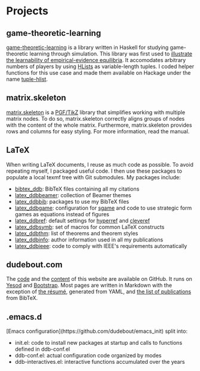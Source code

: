 # Projects

## game-theoretic-learning

[game-theoretic-learning](https://github.com/dudebout/game-theoretic-learning) is a library written in Haskell for studying game-theoretic learning through simulation.
This library was first used to [illustrate the learnability of empirical-evidence equilibria](https://github.com/dudebout/cdc_2012_dudebout_shamma/tree/master/simulations).
It accomodates arbitrary numbers of players by using [HLists](http://hackage.haskell.org/package/HList) as variable-length tuples.
I coded helper functions for this use case and made them available on Hackage under the name [tuple-hlist](http://hackage.haskell.org/package/tuple-hlist).

## matrix.skeleton

[matrix.skeleton](https://github.com/dudebout/matrix.skeleton) is a [PGF/TikZ](http://www.texample.net/tikz/) library that simplifies working with multiple matrix nodes. To do so, matrix.skeleton correctly aligns groups of nodes with the content of the whole matrix.
Furthermore, matrix.skeleton provides rows and columns for easy styling.
For more information, read the manual.

## LaTeX

<div class="meta-p">
  When writing LaTeX documents, I reuse as much code as possible.
  To avoid repeating myself, I packaged useful code.
  I then use these packages to populate a local <span class="filename">texmf</span> tree with Git submodules.
  My packages include:

  + [bibtex_ddb](https://github.com/dudebout/bibtex_ddb): BibTeX files containing all my citations
  + [latex_ddbbeamer](https://github.com/dudebout/latex_ddbbeamer): collection of Beamer themes
  + [latex_ddbbib](https://github.com/dudebout/latex_ddbbib): packages to use my BibTeX files
  + [latex_ddbgame](https://github.com/dudebout/latex_ddbgame): configuration for [sgame](http://www.ctan.org/tex-archive/macros/latex/contrib/sgame) and code to use strategic form games as equations instead of figures
  + [latex_ddbref](https://github.com/dudebout/latex_ddbref): default settings for [hyperref](http://www.ctan.org/tex-archive/macros/latex/contrib/hyperref) and [cleveref](http://www.ctan.org/tex-archive/macros/latex/contrib/cleveref)
  + [latex_ddbsymb](https://github.com/dudebout/latex_ddbsymb): set of macros for common LaTeX constructs
  + [latex_ddbthm](https://github.com/dudebout/latex_ddbthm): list of theorems and theorem styles
  + [latex_ddbinfo](https://github.com/dudebout/latex_ddbinfo): author information used in all my publications
  + [latex_ddbieee](https://github.com/dudebout/latex_ddbieee): code to comply with IEEE's requirements automatically

</div>


## dudebout.com

The [code](https://github.com/dudebout/dudeboutdotcom) and the [content](https://github.com/dudebout/dudeboutdotcom_content) of this website are available on GitHub.
It runs on [Yesod](http://yesodweb.com) and [Bootstrap](http://twitter.github.com/bootstrap).
Most pages are written in Markdown with the exception of [the résumé](resume), generated from YAML, and [the list of publications](publications) from BibTeX.


## .emacs.d

<div class="meta-p">
  [Emacs configuration](https://github.com/dudebout/emacs_init) split into:

  + <span class="filename">init.el</span>: code to install new packages at startup and calls to functions defined in <span class="filename">ddb-conf.el</span>
  + <span class="filename">ddb-conf.el</span>: actual configuration code organized by modes
  + <span class="filename">ddb-interactives.el</span>: interactive functions accumulated over the years

</div>
